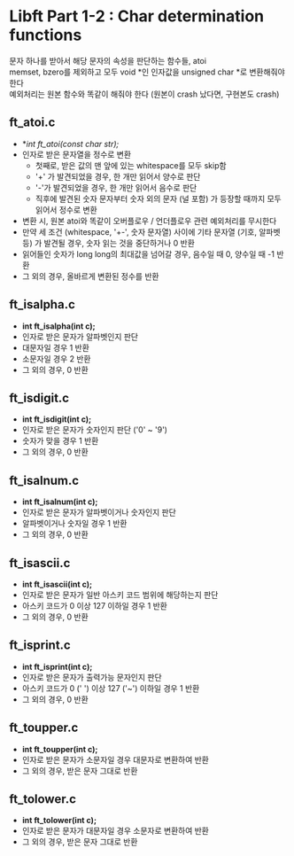 # Libft Part 1-2 : Char determination functions
문자 하나를 받아서 해당 문자의 속성을 판단하는 함수들, atoi  
memset, bzero를 제외하고 모두 void *인 인자값을 unsigned char *로 변환해줘야 한다  
예외처리는 원본 함수와 똑같이 해줘야 한다 (원본이 crash 났다면, 구현본도 crash)  

## ft_atoi.c
- **int		ft_atoi(const char *str);**
- 인자로 받은 문자열을 정수로 변환
	- 첫째로, 받은 값의 맨 앞에 있는 whitespace를 모두 skip함
	- '+' 가 발견되었을 경우, 한 개만 읽어서 양수로 판단
	- '\-'가 발견되었을 경우, 한 개만 읽어서 음수로 판단
	- 직후에 발견된 숫자 문자부터 숫자 외의 문자 (널 포함) 가 등장할 때까지 모두 읽어서 정수로 변환
- 변환 시, 원본 atoi와 똑같이 오버플로우 / 언더플로우 관련 예외처리를 무시한다
- 만약 세 조건 (whitespace, '+-', 숫자 문자열) 사이에 기타 문자열 (기호, 알파벳 등) 가 발견될 경우, 숫자 읽는 것을 중단하거나 0 반환
- 읽어들인 숫자가 long long의 최대값을 넘어갈 경우, 음수일 때 0, 양수일 때 -1 반환
- 그 외의 경우, 올바르게 변환된 정수를 반환

## ft_isalpha.c
- **int		ft_isalpha(int c);**
- 인자로 받은 문자가 알파벳인지 판단
- 대문자일 경우 1 반환
- 소문자일 경우 2 반환
- 그 외의 경우, 0 반환

## ft_isdigit.c
- **int		ft_isdigit(int c);**
- 인자로 받은 문자가 숫자인지 판단 ('0' ~ '9')
- 숫자가 맞을 경우 1 반환
- 그 외의 경우, 0 반환

## ft_isalnum.c
- **int		ft_isalnum(int c);**
- 인자로 받은 문자가 알파벳이거나 숫자인지 판단
- 알파벳이거나 숫자일 경우 1 반환
- 그 외의 경우, 0 반환
## ft_isascii.c
- **int		ft_isascii(int c);**
- 인자로 받은 문자가 일반 아스키 코드 범위에 해당하는지 판단
- 아스키 코드가 0 이상 127 이하일 경우 1 반환
- 그 외의 경우, 0 반환

## ft_isprint.c
- **int		ft_isprint(int c);**
- 인자로 받은 문자가 출력가능 문자인지 판단
- 아스키 코드가 0 (' ') 이상 127 ('~') 이하일 경우 1 반환
- 그 외의 경우, 0 반환

## ft_toupper.c
- **int		ft_toupper(int c);**
- 인자로 받은 문자가 소문자일 경우 대문자로 변환하여 반환
- 그 외의 경우, 받은 문자 그대로 반환

## ft_tolower.c
- **int		ft_tolower(int c);**
- 인자로 받은 문자가 대문자일 경우 소문자로 변환하여 반환
- 그 외의 경우, 받은 문자 그대로 반환